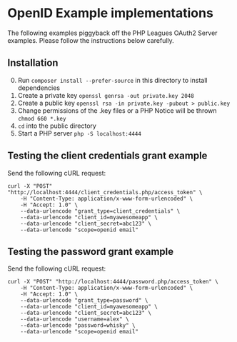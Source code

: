 # OpenID Example implementations
The following examples piggyback off the PHP Leagues OAuth2 Server examples. Please follow the instructions below carefully.

## Installation

0. Run `composer install --prefer-source` in this directory to install dependencies
0. Create a private key `openssl genrsa -out private.key 2048`
0. Create a public key `openssl rsa -in private.key -pubout > public.key`
0. Change permissions of the .key files or a PHP Notice will be thrown `chmod 660 *.key`
0. `cd` into the public directory
0. Start a PHP server `php -S localhost:4444`

## Testing the client credentials grant example

Send the following cURL request:

```
curl -X "POST" "http://localhost:4444/client_credentials.php/access_token" \
	-H "Content-Type: application/x-www-form-urlencoded" \
	-H "Accept: 1.0" \
	--data-urlencode "grant_type=client_credentials" \
	--data-urlencode "client_id=myawesomeapp" \
	--data-urlencode "client_secret=abc123" \
	--data-urlencode "scope=openid email"
```

## Testing the password grant example

Send the following cURL request:

```
curl -X "POST" "http://localhost:4444/password.php/access_token" \
	-H "Content-Type: application/x-www-form-urlencoded" \
	-H "Accept: 1.0" \
	--data-urlencode "grant_type=password" \
	--data-urlencode "client_id=myawesomeapp" \
	--data-urlencode "client_secret=abc123" \
	--data-urlencode "username=alex" \
	--data-urlencode "password=whisky" \
	--data-urlencode "scope=openid email"
```
